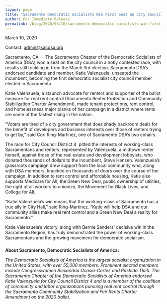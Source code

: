```yaml
---
layout: page
title: "Sacramento Democratic Socialists Win First Seat on City Council"
author: For Immediate Release
permalink: /blog/2020/03/10/sacramento-democratic-socialists-win-first-seat-on-city-council/
---
```


March 10, 2020

Contact: [admin@sacdsa.org](mailto:admin@sacdsa.org)

Sacramento, CA — The Sacramento Chapter of the Democratic Socialists of America (DSA) won a seat on the city council in a hotly contested race, with results still trickling in from the March 3rd election. Sacramento DSA’s endorsed candidate and member, Katie Valenzuela, unseated the incumbent, becoming the first democratic socialist city council member elected in Sacramento.

Katie Valenzuela, a staunch advocate for renters and supporter of the ballot measure for real rent control (Sacramento Renter Protection and Community Stabilization Charter Amendment), made tenant protections, rent control, and homelessness major planks of her campaign in a district where rents are some of the fastest rising in the nation.

“Voters are tired of a city government that does shady backroom deals for the benefit of developers and business interests over those of renters trying to get by,” said Cori Ring-Martinez, one of Sacramento DSA’s two cohairs.

The race for City Council District 4  pitted the interests of working-class Sacramentans and renters, represented by Valenzuela, a midtown renter herself, against those of the real estate and development lobbyists, who donated thousands of dollars to the incumbent, Steve Hansen. Valenzuela’s grassroots campaign drew support from the local community who, along with DSA members, knocked on thousands of doors over the course of her campaign. In addition to rent control and affordable housing, Katie also supports Medicare for All, the Green New Deal, public ownership of utilities, the right of all workers to unionize, the Movement for Black Lives, and College for All.

“Katie Valenzuela’s win means that the working-class of Sacramento has a true ally in City Hall,” said Ring-Martinez. “Katie will help DSA and our community allies make real rent control and a Green New Deal a reality for Sacramento.”

Katie Valenzuela’s victory, along with Bernie Sanders’ decisive win in the Sacramento Region, has truly demonstrated the power of working-class Sacramentans and the growing movement for democratic socialism.

###

**About Sacramento, Democratic Socialists of America:**

*The Democratic Socialists of America is the largest socialist organization in the United States, with over 55,000 members. Prominent elected members include Congresswomen Alexandria Ocasio-Cortez and Rashida Tlaib. The Sacramento Chapter of the Democratic Socialists of America endorsed Katie Valenzuela for City Council District 4 and is a member of the coalition of community and labor organizations pursuing real rent control through the Sacramento Community Stabilization and Fair Rents Charter Amendment on the 2020 ballot.*
